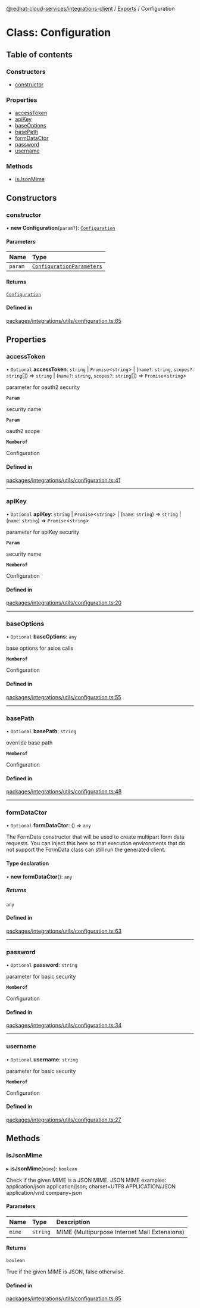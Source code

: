 [@redhat-cloud-services/integrations-client](../README.md) / [Exports](../modules.md) / Configuration

# Class: Configuration

## Table of contents

### Constructors

- [constructor](Configuration.md#constructor)

### Properties

- [accessToken](Configuration.md#accesstoken)
- [apiKey](Configuration.md#apikey)
- [baseOptions](Configuration.md#baseoptions)
- [basePath](Configuration.md#basepath)
- [formDataCtor](Configuration.md#formdatactor)
- [password](Configuration.md#password)
- [username](Configuration.md#username)

### Methods

- [isJsonMime](Configuration.md#isjsonmime)

## Constructors

### constructor

• **new Configuration**(`param?`): [`Configuration`](Configuration.md)

#### Parameters

| Name | Type |
| :------ | :------ |
| `param` | [`ConfigurationParameters`](../interfaces/ConfigurationParameters.md) |

#### Returns

[`Configuration`](Configuration.md)

#### Defined in

[packages/integrations/utils/configuration.ts:65](https://github.com/RedHatInsights/javascript-clients/blob/main/packages/integrations/utils/configuration.ts#L65)

## Properties

### accessToken

• `Optional` **accessToken**: `string` \| `Promise`\<`string`\> \| (`name?`: `string`, `scopes?`: `string`[]) => `string` \| (`name?`: `string`, `scopes?`: `string`[]) => `Promise`\<`string`\>

parameter for oauth2 security

**`Param`**

security name

**`Param`**

oauth2 scope

**`Memberof`**

Configuration

#### Defined in

[packages/integrations/utils/configuration.ts:41](https://github.com/RedHatInsights/javascript-clients/blob/main/packages/integrations/utils/configuration.ts#L41)

___

### apiKey

• `Optional` **apiKey**: `string` \| `Promise`\<`string`\> \| (`name`: `string`) => `string` \| (`name`: `string`) => `Promise`\<`string`\>

parameter for apiKey security

**`Param`**

security name

**`Memberof`**

Configuration

#### Defined in

[packages/integrations/utils/configuration.ts:20](https://github.com/RedHatInsights/javascript-clients/blob/main/packages/integrations/utils/configuration.ts#L20)

___

### baseOptions

• `Optional` **baseOptions**: `any`

base options for axios calls

**`Memberof`**

Configuration

#### Defined in

[packages/integrations/utils/configuration.ts:55](https://github.com/RedHatInsights/javascript-clients/blob/main/packages/integrations/utils/configuration.ts#L55)

___

### basePath

• `Optional` **basePath**: `string`

override base path

**`Memberof`**

Configuration

#### Defined in

[packages/integrations/utils/configuration.ts:48](https://github.com/RedHatInsights/javascript-clients/blob/main/packages/integrations/utils/configuration.ts#L48)

___

### formDataCtor

• `Optional` **formDataCtor**: () => `any`

The FormData constructor that will be used to create multipart form data
requests. You can inject this here so that execution environments that
do not support the FormData class can still run the generated client.

#### Type declaration

• **new formDataCtor**(): `any`

##### Returns

`any`

#### Defined in

[packages/integrations/utils/configuration.ts:63](https://github.com/RedHatInsights/javascript-clients/blob/main/packages/integrations/utils/configuration.ts#L63)

___

### password

• `Optional` **password**: `string`

parameter for basic security

**`Memberof`**

Configuration

#### Defined in

[packages/integrations/utils/configuration.ts:34](https://github.com/RedHatInsights/javascript-clients/blob/main/packages/integrations/utils/configuration.ts#L34)

___

### username

• `Optional` **username**: `string`

parameter for basic security

**`Memberof`**

Configuration

#### Defined in

[packages/integrations/utils/configuration.ts:27](https://github.com/RedHatInsights/javascript-clients/blob/main/packages/integrations/utils/configuration.ts#L27)

## Methods

### isJsonMime

▸ **isJsonMime**(`mime`): `boolean`

Check if the given MIME is a JSON MIME.
JSON MIME examples:
  application/json
  application/json; charset=UTF8
  APPLICATION/JSON
  application/vnd.company+json

#### Parameters

| Name | Type | Description |
| :------ | :------ | :------ |
| `mime` | `string` | MIME (Multipurpose Internet Mail Extensions) |

#### Returns

`boolean`

True if the given MIME is JSON, false otherwise.

#### Defined in

[packages/integrations/utils/configuration.ts:85](https://github.com/RedHatInsights/javascript-clients/blob/main/packages/integrations/utils/configuration.ts#L85)
